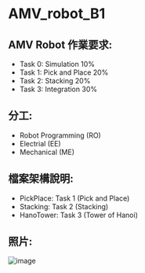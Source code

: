 # AMV_robot_B1
## AMV Robot 作業要求:

- Task 0: Simulation 10%
- Task 1: Pick and Place 20%
- Task 2: Stacking 20%
- Task 3: Integration 30%

## 分工:

* Robot Programming (RO)
* Electrial (EE)
* Mechanical (ME)

## 檔案架構說明:

- PickPlace: Task 1 (Pick and Place)
- Stacking: Task 2 (Stacking)
- HanoTower: Task 3 (Tower of Hanoi)

## 照片:
![image](images/IMG_2695.JPG)
